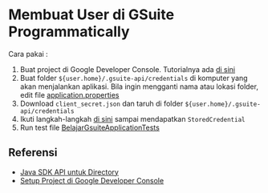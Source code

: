# Membuat User di GSuite Programmatically #

Cara pakai :

1. Buat project di Google Developer Console. Tutorialnya ada [di sini](https://software.endy.muhardin.com/java/mengirim-email-gmail-api/)
2. Buat folder `${user.home}/.gsuite-api/credentials` di komputer yang akan menjalankan aplikasi. Bila ingin mengganti nama atau lokasi folder, edit file [application.properties](src/main/resources/application.properties)
3. Download `client_secret.json` dan taruh di folder `${user.home}/.gsuite-api/credentials`
4. Ikuti langkah-langkah [di sini](https://software.endy.muhardin.com/java/mengirim-email-gmail-api/) sampai mendapatkan `StoredCredential`
5. Run test file [BelajarGsuiteApplicationTests](src/test/java/com/muhardin/endy/belajar/gsuite/BelajarGsuiteApplicationTests.java)

## Referensi ##

* [Java SDK API untuk Directory](https://developers.google.com/admin-sdk/directory/v1/quickstart/java)
* [Setup Project di Google Developer Console](https://software.endy.muhardin.com/java/mengirim-email-gmail-api/)

